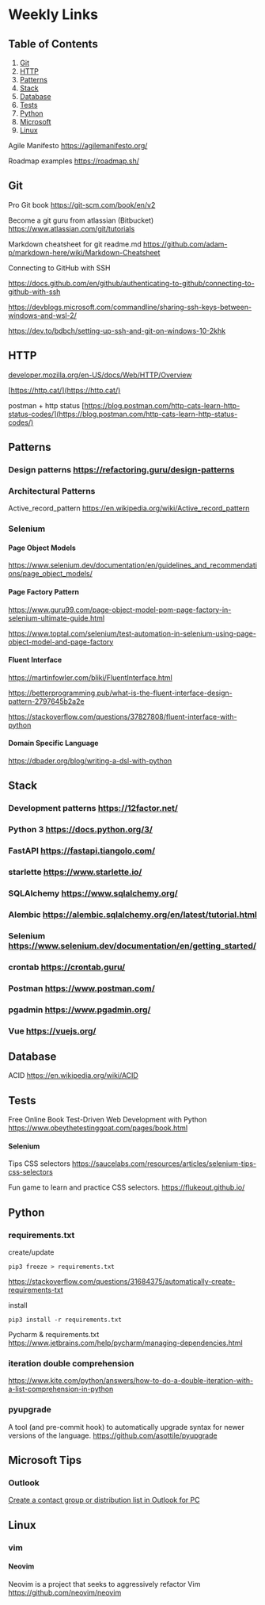 # Weekly Links
## Table of Contents

1. [Git](#git)
2. [HTTP](#http)
3. [Patterns](#patterns)
4. [Stack](#stack)
5. [Database](#database)
6. [Tests](#tests)
7. [Python](#python)
8. [Microsoft](#microsoft-tips)
9. [Linux](#linux)

Agile Manifesto https://agilemanifesto.org/

Roadmap examples https://roadmap.sh/

## Git

Pro Git book
https://git-scm.com/book/en/v2

Become a git guru from atlassian (Bitbucket)
https://www.atlassian.com/git/tutorials
 
Markdown cheatsheet for git readme.md
https://github.com/adam-p/markdown-here/wiki/Markdown-Cheatsheet

Connecting to GitHub with SSH

https://docs.github.com/en/github/authenticating-to-github/connecting-to-github-with-ssh

https://devblogs.microsoft.com/commandline/sharing-ssh-keys-between-windows-and-wsl-2/

https://dev.to/bdbch/setting-up-ssh-and-git-on-windows-10-2khk

## HTTP

[developer.mozilla.org/en-US/docs/Web/HTTP/Overview](https://developer.mozilla.org/en-US/docs/Web/HTTP/Overview)

[https://http.cat/](https://http.cat/)


postman + http status [https://blog.postman.com/http-cats-learn-http-status-codes/](https://blog.postman.com/http-cats-learn-http-status-codes/)
 

## Patterns

### Design patterns https://refactoring.guru/design-patterns

### Architectural Patterns
Active_record_pattern https://en.wikipedia.org/wiki/Active_record_pattern


### Selenium

#### Page Object Models

https://www.selenium.dev/documentation/en/guidelines_and_recommendations/page_object_models/

 
#### Page Factory Pattern

https://www.guru99.com/page-object-model-pom-page-factory-in-selenium-ultimate-guide.html

https://www.toptal.com/selenium/test-automation-in-selenium-using-page-object-model-and-page-factory


#### Fluent Interface

https://martinfowler.com/bliki/FluentInterface.html

https://betterprogramming.pub/what-is-the-fluent-interface-design-pattern-2797645b2a2e

https://stackoverflow.com/questions/37827808/fluent-interface-with-python

#### Domain Specific Language

https://dbader.org/blog/writing-a-dsl-with-python

 

## Stack

### Development patterns https://12factor.net/

### Python 3 https://docs.python.org/3/
 

### FastAPI https://fastapi.tiangolo.com/

### starlette https://www.starlette.io/

### SQLAlchemy https://www.sqlalchemy.org/
 

### Alembic https://alembic.sqlalchemy.org/en/latest/tutorial.html


### Selenium https://www.selenium.dev/documentation/en/getting_started/
 

### crontab https://crontab.guru/
 

### Postman https://www.postman.com/


### pgadmin https://www.pgadmin.org/
 

### Vue https://vuejs.org/

## Database
ACID https://en.wikipedia.org/wiki/ACID

## Tests
Free Online Book Test-Driven Web Development with Python
https://www.obeythetestinggoat.com/pages/book.html

#### Selenium
Tips CSS selectors
https://saucelabs.com/resources/articles/selenium-tips-css-selectors

Fun game to learn and practice CSS selectors.
https://flukeout.github.io/

## Python 
### requirements.txt

create/update
    
    pip3 freeze > requirements.txt

https://stackoverflow.com/questions/31684375/automatically-create-requirements-txt

install

    pip3 install -r requirements.txt

Pycharm & requirements.txt
https://www.jetbrains.com/help/pycharm/managing-dependencies.html


### iteration double comprehension

https://www.kite.com/python/answers/how-to-do-a-double-iteration-with-a-list-comprehension-in-python


### pyupgrade 
A tool (and pre-commit hook) to automatically upgrade syntax for newer versions of the language. https://github.com/asottile/pyupgrade

## Microsoft Tips
### Outlook

[Create a contact group or distribution list in Outlook for PC](https://support.microsoft.com/en-us/office/create-a-contact-group-or-distribution-list-in-outlook-for-pc-88ff6c60-0a1d-4b54-8c9d-9e1a71bc3023)

## Linux
### vim
#### Neovim
Neovim is a project that seeks to aggressively refactor Vim  https://github.com/neovim/neovim

